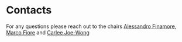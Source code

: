 # Contacts

For any questions please reach out to the chairs 
[Alessandro Finamore](mailto:alessandro.finamore@huawei.com), 
[Marco Fiore](mailto:marco.fiore@imdea.org) and
[Carlee Joe-Wong](mailto:cjoewong@andrew.cmu.edu)
